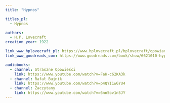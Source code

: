 ```yaml
---
title: "Hypnos"

titles_pl:
  - Hypnos

authors:
  - H.P. Lovecraft
creation_year: 1922

link_www_hplovecraft_pl: https://www.hplovecraft.pl/hplovecraft/opowiadania-nowele-powiesci/hypnos/
link_www_goodreads_com: https://www.goodreads.com/book/show/6621010-hypnos

audiobooks:
  - channel: Straszne Opowieści
    link: https://www.youtube.com/watch?v=FaK-c62KA3k
  - channel: Rafał Bujnik
    link: https://www.youtube.com/watch?v=p4QYI1wGYU4
  - channel: Zaczytany
    link: https://www.youtube.com/watch?v=6nn5ov1n5JY
---
```


